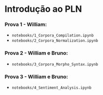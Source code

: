 # Introdução ao PLN

### Prova 1 - William:
- ```notebooks/1_Corpora_Compilation.ipynb```
- ```notebooks/2_Corpora_Normalization.ipynb```

### Prova 2 - William e Bruno:
- ```notebooks/3_Corpora_Morpho_Syntax.ipynb```

### Prova 3 - William e Bruno:
- ```notebooks/4_Sentiment_Analysis.ipynb```
